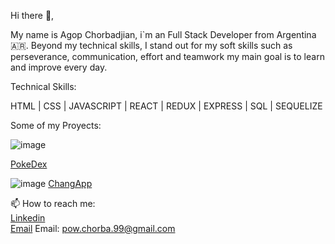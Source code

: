 

<!--
**PowChorba/PowChorba** is a ✨ _special_ ✨ repository because its `README.md` (this file) appears on your GitHub profile.

Here are some ideas to get you started:

- 🔭 I’m currently working on ...
- 🌱 I’m currently learning ...
- 👯 I’m looking to collaborate on ...
- 🤔 I’m looking for help with ...
- 💬 Ask me about ...
- 📫 How to reach me: ...
- 😄 Pronouns: ...
- ⚡ Fun fact: ...
-->
Hi there 👋,

My name is Agop Chorbadjian, i`m an Full Stack Developer from Argentina 🇦🇷.
Beyond my technical skills, I stand out for my soft skills such as perseverance, communication, effort and teamwork my main goal is to learn and improve every day.

Technical Skills:

HTML | CSS | JAVASCRIPT | REACT | REDUX | EXPRESS | SQL | SEQUELIZE

Some of my Proyects:

![image](https://user-images.githubusercontent.com/101152834/183227426-fe001470-2955-476a-a4ef-2627df0bc480.png)

<a href='https://pi-pokemons-chi.vercel.app/' target='onblanc_'>PokeDex</a>

![image](https://user-images.githubusercontent.com/101152834/189527907-9d1dc9c4-b08b-49e1-9927-5c25dfe242eb.png)
<a href='https://changappv2.vercel.app/' target='onblanc_'>ChangApp</a>

📫 How to reach me:<br/>
<a href='https://www.linkedin.com/in/agopchorbadjian/' target='onblanc_'>Linkedin</a><br/>
<a href='pow.chorba.99@gmail.com' target='onblanc_'>Email</a>
Email: pow.chorba.99@gmail.com
